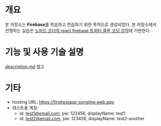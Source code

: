 # 개요
본 저장소는 **Firebase**를 학습하고 연습하기 위한 목적으로 생성되었다. 본 저장소에서 진행하는 실습은 [노마드 코더의 react firebase 트위터 클론 코딩 강의](https://nomadcoders.co/nwitter/lobby)에 기반한다.

# 기능 및 사용 기술 설명
[description.md](documents/description.md) 참고

# 기타
- hosting URL: https://firsttestapp-songline.web.app
- 테스트용 계정:
    - id: test1@email.com, pw: 123456, displayName: test1 
    - id: test2@email.com, pw: 123456, displayName: test2-another
